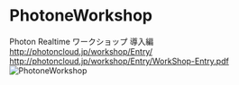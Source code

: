 PhotoneWorkshop
===============

Photon Realtime ワークショップ 導入編  
http://photoncloud.jp/workshop/Entry/  
http://photoncloud.jp/workshop/Entry/WorkShop-Entry.pdf  
![PhotoneWorkshop](http://i.gyazo.com/947173ca04c49ee32627635be826e24f.png)
